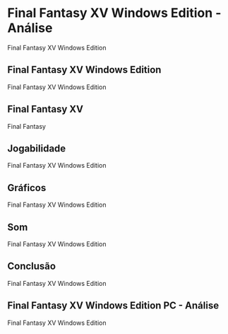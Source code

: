 ---
---

# Final Fantasy XV Windows Edition - Análise

Final Fantasy XV Windows Edition

## Final Fantasy XV Windows Edition

Final Fantasy XV Windows Edition

## Final Fantasy XV

Final Fantasy

## Jogabilidade

Final Fantasy XV Windows Edition

## Gráficos

Final Fantasy XV Windows Edition

## Som

Final Fantasy XV Windows Edition

## Conclusão

Final Fantasy XV Windows Edition

## Final Fantasy XV Windows Edition PC - Análise

Final Fantasy XV Windows Edition
